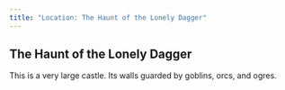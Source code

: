 ```yaml
---
title: "Location: The Haunt of the Lonely Dagger"
---
```


## The Haunt of the Lonely Dagger

This is a very large castle. Its walls guarded by goblins, orcs, and
ogres.

